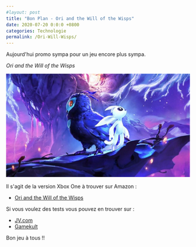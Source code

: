 ```yaml
---
#layout: post
title: "Bon Plan - Ori and the Will of the Wisps"
date: 2020-07-20 0:0:0 +0800
categories: Technologie
permalink: /Ori-Will-Wisps/
---
```

Aujourd'hui promo sympa pour un jeu encore plus sympa.

_Ori and the Will of the Wisps_

![image ori will and the will of the wisps](/assets/images/oriwillandthewisp.jpg)

Il s'agit de la version Xbox One à trouver sur Amazon :

* [Ori and the Will of the Wisps](https://www.amazon.fr/gp/product/B07ZJMQBVF/ref=as_li_tl?ie=UTF8&camp=1642&creative=6746&creativeASIN=B07ZJMQBVF&linkCode=as2&tag=maegfea-21&linkId=05113c3269c2f18f0a0042161c610c27)

Si vous voulez des tests vous pouvez en trouver sur :

*  [JV.com](https://www.jeuxvideo.com/test/1191794/ori-and-the-will-of-the-wisps-un-gameplay-plus-agressif-pour-une-epopee-plus-accessible.htm)
*  [Gamekult](https://www.gamekult.com/jeux/ori-and-the-will-of-the-wisps-3050876013.html)

Bon jeu à tous !!
